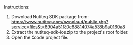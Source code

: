 Instructions:

1. Download Nutiteq SDK package from: https://www.nutiteq.com/owncloud/public.php?service=files&t=8904a51f80c88814074a538b9a0160a8
2. Extract the nutiteq-sdk-ios.zip to the project's root folder.
3. Open the Xcode project file.
